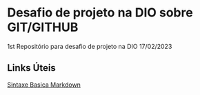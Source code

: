 # Desafio de projeto na DIO sobre GIT/GITHUB
1st Repositório para desafio de projeto na DIO 17/02/2023



## Links Úteis
[Sintaxe Basica Markdown](https://markdown.net.br/sintaxe-basica/)
